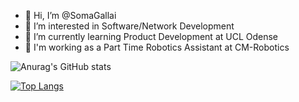- 👋 Hi, I’m @SomaGallai
- 👀 I’m interested in Software/Network Development
- 🌱 I’m currently learning Product Development at UCL Odense
- 🤖 I'm working as a Part Time Robotics Assistant at CM-Robotics

![Anurag's GitHub stats](https://github-readme-stats.vercel.app/api?username=SomaGallai&show_icons=true&theme=tokyonight)

[![Top Langs](https://github-readme-stats.vercel.app/api/top-langs/?username=SomaGallai&layout=compact)](https://github.com/anuraghazra/github-readme-stats)
